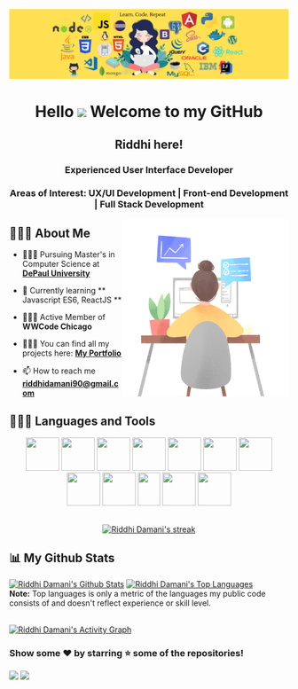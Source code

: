 <img src="images/bg1.png"> 
<h1 align="center">Hello <img src="https://raw.githubusercontent.com/MartinHeinz/MartinHeinz/master/wave.gif" width="25px"> Welcome to my GitHub</h1>
<h2 align="center">Riddhi here!</h2>
<h3 align="center">Experienced User Interface Developer</h3>
<h3 align="center">Areas of Interest: UX/UI Development | Front-end Development | Full Stack Development</h3>
<img width="300" align="right" height="320" src="images/2.png" height="175px"/>

## 👩🏻‍💻 About Me

- 👩🏻‍🏫 Pursuing Master's in Computer Science at **[DePaul University](https://www.depaul.edu/Pages/default.aspx)**

- 🌱 Currently learning ** Javascript ES6, ReactJS **

- 🦹🏻‍♀️ Active Member of **WWCode Chicago**
- 👩🏻‍💻 You can find all my projects here: **[My Portfolio](https://riddhidamani.github.io/Portfolio/)**

- 📫 How to reach me **riddhidamani90@gmail.com**

## 👩🏻‍💻 Languages and Tools

<div align="center">
<img src="https://img.icons8.com/color/240/000000/html-5--v1.png" height="60" width="60"/>
<img src="https://img.icons8.com/color/240/000000/css3.png" height="60" width="60"/>
<img src="https://img.icons8.com/color/240/000000/javascript.png" height="60" width="60"/>
<img src="https://cdn.iconscout.com/icon/free/png-512/node-js-1174925.png" height="60" width="60"/>
<img src="https://img.icons8.com/color/240/000000/react-native.png" height="60" width="60"/>
<img src="https://img.icons8.com/color/240/000000/java-coffee-cup-logo.png" height="60" width="60"/>
<img src="https://img.icons8.com/color/240/000000/bootstrap.png" height="60" width="60"/>
<img src="https://img.icons8.com/color/240/000000/python.png" height="60" width="60"/>
<img src="https://img.icons8.com/color/240/000000/angularjs.png" height="60" width="60"/>
<img src="https://img.icons8.com/color/240/000000/oracle-logo.png" height="60" width="40"/>
<img src="https://img.icons8.com/color/240/000000/mysql-logo.png" height="60" width="60"/>
<img src="https://img.icons8.com/material-outlined/192/000000/github.png" height="60" width="60"/>
</div>

<br/>

<p align="center">
    <a href="https://github.com/RiddhiDamani/github-readme-streak-stats">
        <img title="🔥 Get streak stats for your profile at git.io/streak-stats" alt="Riddhi Damani's streak" src="https://github-readme-streak-stats.herokuapp.com/?user=RiddhiDamani&theme=black-ice&hide_border=true&stroke=0000&background=060A0CD0"/>
    </a>
</p>

## 📊 My Github Stats

<a href="https://github.com/RiddhiDamani/github-readme-stats"><img alt="Riddhi Damani's Github Stats" src="https://github-readme-stats.vercel.app/api?username=RiddhiDamani&show_icons=true&count_private=true&theme=react&hide_border=true&bg_color=0D1117" width="40%"/></a>
<a href="https://github.com/RiddhiDamani/github-readme-stats"><img alt="Riddhi Damani's Top Languages" src="https://github-readme-stats.vercel.app/api/top-langs/?username=RiddhiDamani&langs_count=8&count_private=true&layout=compact&theme=react&hide_border=true&bg_color=0D1117" width="40%" /></a>
<br/>
<b>Note:</b> Top languages is only a metric of the languages my public code consists of and doesn't reflect experience or skill level.

<br/>
<a href="https://github.com/RiddhiDamani/github-readme-activity-graph"><img alt="Riddhi Damani's Activity Graph" src="https://activity-graph.herokuapp.com/graph?username=RiddhiDamani&bg_color=0D1117&color=5BCDEC&line=5BCDEC&point=FFFFFF&hide_border=true" /></a>

<br/>

### Show some ❤️ by starring ⭐ some of the repositories!

[<img src="https://img.shields.io/badge/linkedin-%230077B5.svg?&style=for-the-badge&logo=linkedin&logoColor=white">](https://www.linkedin.com/in/riddhidamani/)
[<img src="https://img.shields.io/badge/instagram-%23E4405F.svg?&style=for-the-badge&logo=instagram&logoColor=white">](https://www.instagram.com/thetraveldyad/)
